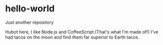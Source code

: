 # hello-world
Just another repository

Hubot here, I like Node.js and CoffeeScript (That's what I'm made of!)
I've had tacos on the moon and find them far superior to Earth tacos.
